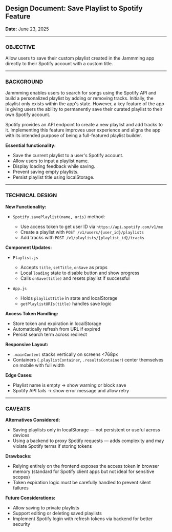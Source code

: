 ## Design Document: Save Playlist to Spotify Feature

**Date:** June 23, 2025

---

### OBJECTIVE

Allow users to save their custom playlist created in the Jammming app directly to their Spotify account with a custom title.

---

### BACKGROUND

Jammming enables users to search for songs using the Spotify API and build a personalized playlist by adding or removing tracks. Initially, the playlist only exists within the app's state. However, a key feature of the app is giving users the ability to permanently save their curated playlist to their own Spotify account.

Spotify provides an API endpoint to create a new playlist and add tracks to it. Implementing this feature improves user experience and aligns the app with its intended purpose of being a full-featured playlist builder.

**Essential functionality:**

- Save the current playlist to a user's Spotify account.
- Allow users to input a playlist name.
- Display loading feedback while saving.
- Prevent saving empty playlists.
- Persist playlist title using localStorage.

---

### TECHNICAL DESIGN

**New Functionality:**

- `Spotify.savePlaylist(name, uris)` method:

  - Use access token to get user ID via `https://api.spotify.com/v1/me`
  - Create a playlist with `POST /v1/users/{user_id}/playlists`
  - Add tracks with `POST /v1/playlists/{playlist_id}/tracks`

**Component Updates:**

- `Playlist.js`

  - Accepts `title`, `setTitle`, `onSave` as props
  - Local `loading` state to disable button and show progress
  - Calls `onSave(title)` and resets playlist if successful

- `App.js`

  - Holds `playlistTitle` in state and localStorage
  - `getPlaylistURIs(title)` handles save logic

**Access Token Handling:**

- Store token and expiration in localStorage
- Automatically refresh from URL if expired
- Persist search term across redirect

**Responsive Layout:**

- `.mainContent` stacks vertically on screens <768px
- Containers (`.playlistContainer`, `.resultsContainer`) center themselves on mobile with full width

**Edge Cases:**

- Playlist name is empty → show warning or block save
- Spotify API fails → show error message and allow retry

---

### CAVEATS

**Alternatives Considered:**

- Saving playlists only in localStorage — not persistent or useful across devices
- Using a backend to proxy Spotify requests — adds complexity and may violate Spotify terms if storing tokens

**Drawbacks:**

- Relying entirely on the frontend exposes the access token in browser memory (standard for Spotify client apps but not ideal for sensitive scopes)
- Token expiration logic must be carefully handled to prevent silent failures

**Future Considerations:**

- Allow saving to private playlists
- Support editing or deleting saved playlists
- Implement Spotify login with refresh tokens via backend for better security
